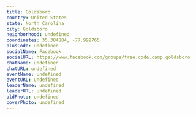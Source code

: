 ```yaml
---
title: Goldsboro
country: United States
state: North Carolina
city: Goldsboro
neighborhood: undefined
coordinates: 35.384884, -77.992765
plusCode: undefined
socialName: Facebook
socialURL: https://www.facebook.com/groups/free.code.camp.goldsboro
chatName: undefined
chatURL: undefined
eventName: undefined
eventURL: undefined
leaderName: undefined
leaderURL: undefined
oldPhoto: undefined
coverPhoto: undefined
---
```

